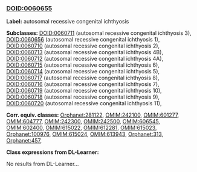 
### [DOID:0060655](http://purl.obolibrary.org/obo/DOID_0060655)
**Label:** autosomal recessive congenital ichthyosis

**Subclasses:** [DOID:0060711](http://purl.obolibrary.org/obo/DOID_0060711) (autosomal recessive congenital ichthyosis 3), [DOID:0060656](http://purl.obolibrary.org/obo/DOID_0060656) (autosomal recessive congenital ichthyosis 1), [DOID:0060710](http://purl.obolibrary.org/obo/DOID_0060710) (autosomal recessive congenital ichthyosis 2), [DOID:0060713](http://purl.obolibrary.org/obo/DOID_0060713) (autosomal recessive congenital ichthyosis 4B), [DOID:0060712](http://purl.obolibrary.org/obo/DOID_0060712) (autosomal recessive congenital ichthyosis 4A), [DOID:0060715](http://purl.obolibrary.org/obo/DOID_0060715) (autosomal recessive congenital ichthyosis 6), [DOID:0060714](http://purl.obolibrary.org/obo/DOID_0060714) (autosomal recessive congenital ichthyosis 5), [DOID:0060717](http://purl.obolibrary.org/obo/DOID_0060717) (autosomal recessive congenital ichthyosis 8), [DOID:0060716](http://purl.obolibrary.org/obo/DOID_0060716) (autosomal recessive congenital ichthyosis 7), [DOID:0060719](http://purl.obolibrary.org/obo/DOID_0060719) (autosomal recessive congenital ichthyosis 10), [DOID:0060718](http://purl.obolibrary.org/obo/DOID_0060718) (autosomal recessive congenital ichthyosis 9), [DOID:0060720](http://purl.obolibrary.org/obo/DOID_0060720) (autosomal recessive congenital ichthyosis 11), 

**Corr. equiv. classes:** [Orphanet:281122](http://www.orpha.net/ORDO/Orphanet_281122), [OMIM:242100](http://purl.obolibrary.org/obo/OMIM_242100), [OMIM:601277](http://purl.obolibrary.org/obo/OMIM_601277), [OMIM:604777](http://purl.obolibrary.org/obo/OMIM_604777), [OMIM:242300](http://purl.obolibrary.org/obo/OMIM_242300), [OMIM:242500](http://purl.obolibrary.org/obo/OMIM_242500), [OMIM:606545](http://purl.obolibrary.org/obo/OMIM_606545), [OMIM:602400](http://purl.obolibrary.org/obo/OMIM_602400), [OMIM:615022](http://purl.obolibrary.org/obo/OMIM_615022), [OMIM:612281](http://purl.obolibrary.org/obo/OMIM_612281), [OMIM:615023](http://purl.obolibrary.org/obo/OMIM_615023), [Orphanet:100976](http://www.orpha.net/ORDO/Orphanet_100976), [OMIM:615024](http://purl.obolibrary.org/obo/OMIM_615024), [OMIM:613943](http://purl.obolibrary.org/obo/OMIM_613943), [Orphanet:313](http://www.orpha.net/ORDO/Orphanet_313), [Orphanet:457](http://www.orpha.net/ORDO/Orphanet_457), 

**Class expressions from DL-Learner:**

No results from DL-Learner...



